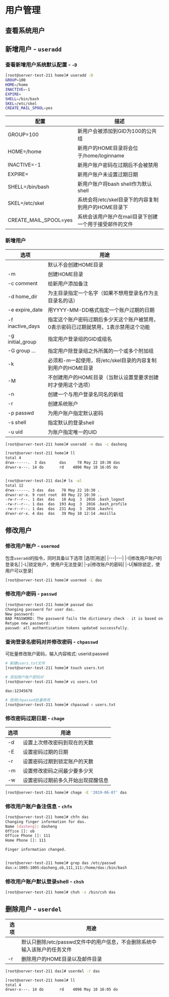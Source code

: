 # 用户管理

## 查看系统用户

## 新增用户 - `useradd`

### 查看新增用户系统默认配置 - `-D`

```bash
[root@server-test-211 home]# useradd -D
GROUP=100
HOME=/home
INACTIVE=-1
EXPIRE=
SHELL=/bin/bash
SKEL=/etc/skel
CREATE_MAIL_SPOOL=yes
```

|配置|描述|
|---|-----|
|GROUP=100|新用户会被添加到GID为100的公共组|
|HOME=/home|新用户的HOME目录将会位于/home/loginname|
|INACTIVE=-1|新用户账户密码在过期后不会被禁用|
|EXPIRE=|新用户账户未设置过期日期|
|SHELL=/bin/bash|新用户账户将bash shell作为默认shell|
|SKEL=/etc/skel|系统会将/etc/skel目录下的内容复制到用户的HOME目录下|
|CREATE_MAIL_SPOOL=yes|系统会该用户账户在mail目录下创建一个用于接受邮件的文件|

### 新增用户

|选项|用途|
|---|----|
||默认不会创建HOME目录|
|-m|创建HOME目录|
|-c comment|给新用户添加备注|
|-d home_dir|为主目录指定一个名字（如果不想用登录名作为主目录名的话）|
|-e expire_date|用YYYY-MM-DD格式指定一个账户过期的日期|
|-f inactive_days|指定这个账户密码过期后多少天这个账户被禁用，0表示密码已过期就禁用，1表示禁用这个功能|
|-g initial_group|指定用户登录组的GID或组名|
|-G group ...|指定用户除登录组之外所属的一个或多个附加组|
|-k|必须和-m一起使用，将/etc/skel目录的内容复制到用户的HOME目录|
|-M|不创建用户的HOME目录（当默认设置里要求创建时才使用这个选项）|
|-n|创建一个与用户登录名同名的新组|
|-r|创建系统账户|
|-p passwd|为用户账户指定默认密码|
|-s shell|指定默认的登录shell|
|-u uid|为账户指定唯一的UID|

```bash
[root@server-test-211 home]# useradd -m das -c dasheng

[root@server-test-211 home]# ll
total 4
drwx------.  3 das      das     78 May 22 10:30 das
drwxr-x---. 14 do       rd    4096 May 10 16:05 do


[root@server-test-211 das]# ls -al
total 12
drwx------. 3 das  das   78 May 22 10:30 .
drwxr-xr-x. 9 root root  89 May 22 10:30 ..
-rw-r--r--. 1 das  das   18 Aug  3  2016 .bash_logout
-rw-r--r--. 1 das  das  193 Aug  3  2016 .bash_profile
-rw-r--r--. 1 das  das  231 Aug  3  2016 .bashrc
drwxr-xr-x. 4 das  das   39 May 10 12:14 .mozilla

```

## 修改用户

### 修改用户账户 - `usermod`

包含`useradd`的指令，同时具备以下选项
|选项|用途|
|---|---|
|-l|修改用户账户的登录名|
|-L|锁定账户，使用户无法登录|
|-p|修改账户的密码|
|-U|解除锁定，使用户可以登录|

```bash
[root@server-test-211 home]# usermod -L das

```

### 修改用户密码 - `passwd`

```bash
[root@server-test-211 home]# passwd das
Changing password for user das.
New password: 
BAD PASSWORD: The password fails the dictionary check - it is based on a dictionary word
Retype new password: 
passwd: all authentication tokens updated successfully.

```

### 查询登录名密码对并修改密码 - `chpasswd`

可批量修改账户密码，输入内容格式: userid:passwd

```bash
# 新建users.txt文件
[root@server-test-211 home]# touch users.txt

# 添加用户账户密码对
[root@server-test-211 home]# vi users.txt 

das:12345678

# 使用chpasswd批量修改
[root@server-test-211 home]# chpasswd < users.txt
```

### 修改密码过期日期 - `chage`

|选项|用途|
|---|---|
|-d|设置上次修改密码到现在的天数|
|-E|设置密码过期的日期|
|-r|设置密码过期到锁定账户的天数|
|-m|设置修改密码之间最少要多少天|
|-w|设置密码过期前多久开始出现提醒信息|

```bash
[root@server-test-211 home]# chage -E '2019-06-07' das
```

### 修改用户账户备注信息 - `chfn`

```bash
[root@server-test-211 home]# chfn das
Changing finger information for das.
Name [dasheng]: dasheng
Office []: ob
Office Phone []: 111
Home Phone []: 111

Finger information changed.


[root@server-test-211 home]# grep das /etc/passwd
das:x:1005:1005:dasheng,ob,111,111:/home/das:/bin/bash
```

### 修改用户账户默认登录shell - `chsh`

```bash
[root@server-test-211 home]# chsh -s /bin/csh das

```

## 删除用户 - `userdel`

|选项|用途|
|----|-----|
| |默认只删除/etc/passwd文件中的用户信息，不会删除系统中输入该账户的任务文件|
|-r|删除用户的HOME目录以及邮件目录|

```bash
[root@server-test-211 das]# userdel -r das

[root@server-test-211 home]# ll
total 4
drwxr-x---. 14 do       rd    4096 May 10 16:05 do
```